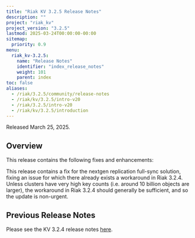 ```yaml
---
title: "Riak KV 3.2.5 Release Notes"
description: ""
project: "riak_kv"
project_version: "3.2.5"
lastmod: 2025-03-24T00:00:00-00:00
sitemap:
  priority: 0.9
menu:
  riak_kv-3.2.5:
    name: "Release Notes"
    identifier: "index_release_notes"
    weight: 101
    parent: index
toc: false
aliases:
  - /riak/3.2.5/community/release-notes
  - /riak/kv/3.2.5/intro-v20
  - /riak/3.2.5/intro-v20
  - /riak/kv/3.2.5/introduction
---
```


Released March 25, 2025.

## Overview

This release contains the following fixes and enhancements:

This release contains a fix for the nextgen replication full-sync solution, fixing an issue for which there already exists a workaround in Riak 3.2.4. Unless clusters have very high key counts (i.e. around 10 billion objects are larger), the workaround in Riak 3.2.4 should generally be sufficient, and so the update is non-urgent.


## Previous Release Notes

Please see the KV 3.2.4 release notes [here]({{<baseurl>}}riak/kv/3.2.4/release-notes/).

